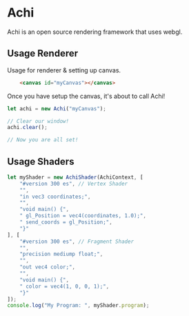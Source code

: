 # Achi
Achi is an open source rendering framework that uses webgl.
## Usage Renderer
Usage for renderer & setting up canvas.
```html
    <canvas id="myCanvas"></canvas>
```
Once you have setup the canvas, it's about to call Achi!
```javascript
let achi = new Achi("myCanvas");

// Clear our window!
achi.clear();

// Now you are all set!
```
## Usage Shaders
```javascript
let myShader = new AchiShader(AchiContext, [
    "#version 300 es", // Vertex Shader
    "",
    "in vec3 coordinates;",
    "",
    "void main() {",
    " gl_Position = vec4(coordinates, 1.0);",
    " send_coords = gl_Position;",
    "}"
], [
    "#version 300 es", // Fragment Shader
    "",
    "precision mediump float;",
    "",
    "out vec4 color;",
    "",
    "void main() {",
    " color = vec4(1, 0, 0, 1);",
    "}"
]);
console.log("My Program: ", myShader.program);
```